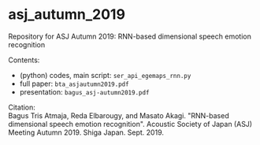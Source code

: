 # asj_autumn_2019
Repository for ASJ Autumn 2019: RNN-based dimensional speech emotion recognition

Contents:
- (python) codes, main script: `ser_api_egemaps_rnn.py`
- full paper: `bta_asjautumn2019.pdf`
- presentation: `bagus_asj-autumn2019.pdf`

Citation:  
Bagus Tris Atmaja, Reda Elbarougy, and Masato Akagi. "RNN-based dimensional speech emotion recognition". Acoustic Society of Japan (ASJ) Meeting Autumn 2019. Shiga Japan. Sept. 2019.
